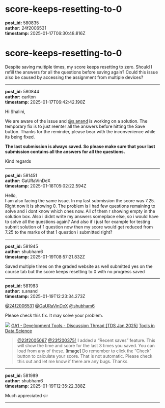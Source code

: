 # score-keeps-resetting-to-0

**post_id:** 580835  
**author:** 24f2006531  
**timestamp:** 2025-01-17T06:30:48.816Z

# score-keeps-resetting-to-0

Despite saving multiple times, my score keeps resetting to zero. Should I refill the answers for all the questions before saving again? Could this issue also be caused by accessing the assignment from multiple devices?

---

**post_id:** 580844  
**author:** carlton  
**timestamp:** 2025-01-17T06:42:42.190Z

Hi Shalini,

We are aware of the issue and [@s.anand](/u/s.anand) is working on a solution. The temporary fix is to just reenter all the answers before hitting the Save button. Thanks for the reminder, please bear with the inconvenience while its being fixed.

**The last submission is always saved. So please make sure that your last submission contains all the answers for all the questions.**

Kind regards

---

**post_id:** 581451  
**author:** GaURaVinDeX  
**timestamp:** 2025-01-18T05:02:22.594Z

Hello,  
I am also facing the same issue. In my last submission the score was 7.25. Right now it is showing 0. The problem is i had few questions remaining to solve and i dont know which ones now. All of them r showing empty in the solution box. Also i didnt write my answers someplace else, so i would have to solve all the questions again? And also if i just for example for testing submit solution of 1 question now then my score would get reduced from 7.25 to the marks of that 1 question i submitted right?

---

**post_id:** 581945  
**author:** shubham6  
**timestamp:** 2025-01-19T08:57:21.832Z

Saved multiple times on the graded website as well submitted yes on the course tab but the score keeps resetting to 0 with no progress saved

---

**post_id:** 581983  
**author:** s.anand  
**timestamp:** 2025-01-19T12:23:34.273Z

[@24f2006531](/u/24f2006531) [@GaURaVinDeX](/u/gauravindex) [@shubham6](/u/shubham6)

Please check this fix. It may solve your problem.

![](https://dub1.discourse-cdn.com/flex013/user_avatar/discourse.onlinedegree.iitm.ac.in/s.anand/48/15264_2.png)
[GA1 - Development Tools - Discussion Thread [TDS Jan 2025]](https://discourse.onlinedegree.iitm.ac.in/t/ga1-development-tools-discussion-thread-tds-jan-2025/161083/67) [Tools in Data Science](/c/courses/tds-kb/34)

> [@23f2005067](/u/23f2005067) [@23f2003751](/u/23f2003751) I added a “Recent saves” feature.
> This will show the time and score for the last 3 times you saved. You can load from any of these.
> [[image]](https://europe1.discourse-cdn.com/flex013/uploads/iitm/original/3X/c/e/ce7bbb617fc5997babd5910bd19e8ac3f9c3fe07.png "image")
> Do remember to click the “Check” button to calculate your score. That is not automatic.
> Please check this out and let me know if there are any bugs. Thanks.

---

**post_id:** 581989  
**author:** shubham6  
**timestamp:** 2025-01-19T12:35:22.388Z

Much appreciated sir

---

